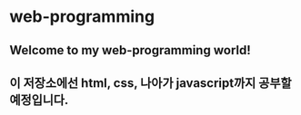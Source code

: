 # web-programming


## Welcome to my web-programming world!
## 이 저장소에선 html, css, 나아가 javascript까지 공부할 예정입니다.
 
 
  
